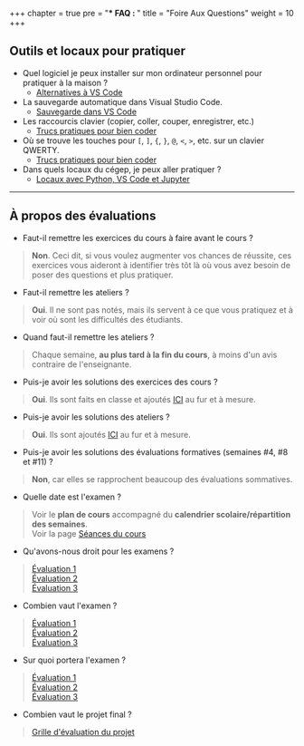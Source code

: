 +++
chapter = true
pre = "<b>* FAQ : </b>"
title = "Foire Aux Questions"
weight = 10
+++

## Outils et locaux pour pratiquer

- Quel logiciel je peux installer sur mon ordinateur personnel pour pratiquer à la maison ?
	* [Alternatives à VS Code](./alternatives)
- La sauvegarde automatique dans Visual Studio Code.
	* [Sauvegarde dans VS Code](../environnement_travail/sauvegarde_vsCode)
- Les raccourcis clavier (copier, coller, couper, enregistrer, etc.)
	* [Trucs pratiques pour bien coder](../environnement_travail/trucs_pratiques)
- Où se trouve les touches pour `[`, `]`, `{`, `}`, `@`, `<`, `>`, etc. sur un clavier QWERTY.
	* [Trucs pratiques pour bien coder](../environnement_travail/trucs_pratiques)
- Dans quels locaux du cégep, je peux aller pratiquer ?
	* [Locaux avec Python, VS Code et Jupyter](./locaux_python)

---

## À propos des évaluations

* Faut-il remettre les exercices du cours à faire avant le cours ?
> **Non**. Ceci dit, si vous voulez augmenter vos chances de réussite, ces exercices vous aideront à identifier très tôt là où vous avez besoin de poser des questions et plus pratiquer.


* Faut-il remettre les ateliers ?
> **Oui**. Il ne sont pas notés, mais ils servent à ce que vous pratiquez et à voir où sont les difficultés des étudiants.


* Quand faut-il remettre les ateliers ?
> Chaque semaine, **au plus tard à la fin du cours**, à moins d'un avis contraire de l'enseignante.


* Puis-je avoir les solutions des exercices des cours ?
> **Oui**. Ils sont faits en classe et ajoutés [ICI](../solutions_exercices) au fur et à mesure.


* Puis-je avoir les solutions des ateliers ?
> **Oui**. Ils sont ajoutés [ICI](../solutions_ateliers) au fur et à mesure.


* Puis-je avoir les solutions des évaluations formatives (semaines #4, #8 et #11) ?
> **Non**, car elles se rapprochent beaucoup des évaluations sommatives.


* Quelle date est l'examen ?
> Voir le **plan de cours** accompagné du **calendrier scolaire/répartition des semaines**.  
> Voir la page [Séances du cours](../cours/) 


* Qu'avons-nous droit pour les examens ?
> [Évaluation 1](../semaine4/)  
> [Évaluation 2](../semaine8/)   
> [Évaluation 3](../semaine11/)       


* Combien vaut l'examen ?
> [Évaluation 1](../semaine4/)  
> [Évaluation 2](../semaine8/)   
> [Évaluation 3](../semaine11/)    


* Sur quoi portera l'examen ?
> [Évaluation 1](../semaine4/)  
> [Évaluation 2](../semaine8/)   
> [Évaluation 3](../semaine11/)   

* Combien vaut le projet final ?
> [Grille d'évaluation du projet](../semaine12/grille/)  
